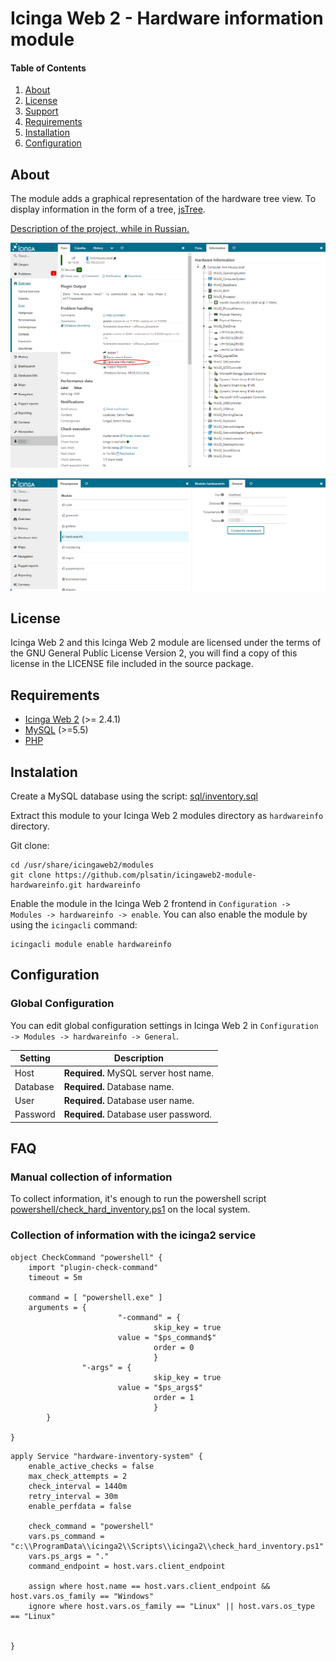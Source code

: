 # Icinga Web 2 - Hardware information module


#### Table of Contents

1. [About](#about)
2. [License](#license)
3. [Support](#support)
4. [Requirements](#requirements)
5. [Installation](#installation)
6. [Configuration](#configuration)

## About

The module adds a graphical representation of the hardware tree view. To display information in the form of a tree, [jsTree](https://www.jstree.com).

[Description of the project, while in Russian.](http://webnote.satin-pl.com/2017/05/09/icingaweb2_module_hardwareinfo/)


![Pic1](images/2017-07-08_12-32-53.png)

![Pic2](images/2017-05-09_10-10-02.png)

## License

Icinga Web 2 and this Icinga Web 2 module are licensed under the terms of the GNU General Public License Version 2, you will find a copy of this license in the LICENSE file included in the source package.


## Requirements

  * [Icinga Web 2](https://www.icinga.com/products/icinga-web-2/) (>= 2.4.1)
  * [MySQL](https://www.mysql.com) (>=5.5)
  * [PHP](https://www.php.net)


## Instalation

Create a MySQL database using the script: [sql/inventory.sql](sql/inventory.sql)

Extract this module to your Icinga Web 2 modules directory as `hardwareinfo` directory.

Git clone:

```
cd /usr/share/icingaweb2/modules
git clone https://github.com/plsatin/icingaweb2-module-hardwareinfo.git hardwareinfo
```

Enable the module in the Icinga Web 2 frontend in `Configuration -> Modules -> hardwareinfo -> enable`.
You can also enable the module by using the `icingacli` command:

```
icingacli module enable hardwareinfo
```


## Configuration

### Global Configuration

You can edit global configuration settings in Icinga Web 2 in `Configuration -> Modules -> hardwareinfo -> General`.

Setting            | Description
-------------------|-------------------
Host               | **Required.** MySQL server host name.
Database           | **Required.** Database name. 
User               | **Required.** Database user name.
Password           | **Required.** Database user password.


## FAQ

### Manual collection of information

To collect information, it's enough to run the powershell script [powershell/check_hard_inventory.ps1](powershell/check_hard_inventory.ps1) on the local system.


### Collection of information with the icinga2 service

```
object CheckCommand "powershell" {
    import "plugin-check-command"
    timeout = 5m
    
    command = [ "powershell.exe" ]
    arguments = {
                        "-command" = {
                                skip_key = true
                		value = "$ps_command$"
                                order = 0
                                }
    			"-args" = {
                                skip_key = true
                		value = "$ps_args$"
                    	        order = 1
                                }
		}

}

```

```
apply Service "hardware-inventory-system" {
    enable_active_checks = false
    max_check_attempts = 2
    check_interval = 1440m
    retry_interval = 30m
    enable_perfdata = false

    check_command = "powershell"
    vars.ps_command = "c:\\ProgramData\\icinga2\\Scripts\\icinga2\\check_hard_inventory.ps1"
    vars.ps_args = "."
    command_endpoint = host.vars.client_endpoint

    assign where host.name == host.vars.client_endpoint && host.vars.os_family == "Windows"
    ignore where host.vars.os_family == "Linux" || host.vars.os_type == "Linux"


}

```